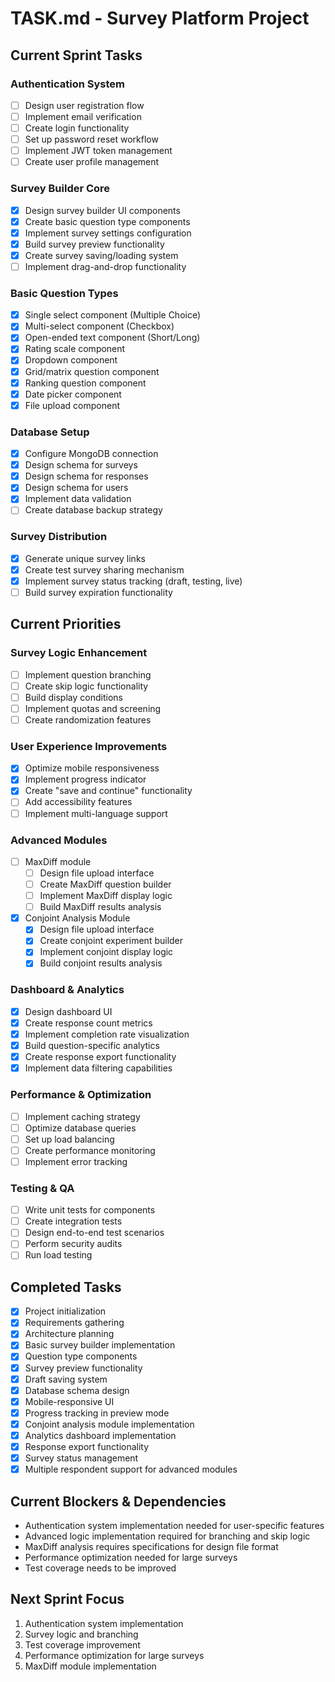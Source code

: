 # TASK.md - Survey Platform Project

## Current Sprint Tasks

### Authentication System
- [ ] Design user registration flow
- [ ] Implement email verification
- [ ] Create login functionality
- [ ] Set up password reset workflow
- [ ] Implement JWT token management
- [ ] Create user profile management

### Survey Builder Core
- [x] Design survey builder UI components
- [x] Create basic question type components
- [x] Implement survey settings configuration
- [x] Build survey preview functionality
- [x] Create survey saving/loading system
- [ ] Implement drag-and-drop functionality

### Basic Question Types
- [x] Single select component (Multiple Choice)
- [x] Multi-select component (Checkbox)
- [x] Open-ended text component (Short/Long)
- [x] Rating scale component
- [x] Dropdown component
- [x] Grid/matrix question component
- [x] Ranking question component
- [x] Date picker component
- [x] File upload component

### Database Setup
- [x] Configure MongoDB connection
- [x] Design schema for surveys
- [x] Design schema for responses
- [x] Design schema for users
- [x] Implement data validation
- [ ] Create database backup strategy

### Survey Distribution
- [x] Generate unique survey links
- [x] Create test survey sharing mechanism
- [x] Implement survey status tracking (draft, testing, live)
- [ ] Build survey expiration functionality

## Current Priorities

### Survey Logic Enhancement
- [ ] Implement question branching
- [ ] Create skip logic functionality
- [ ] Build display conditions
- [ ] Implement quotas and screening
- [ ] Create randomization features

### User Experience Improvements
- [x] Optimize mobile responsiveness
- [x] Implement progress indicator
- [x] Create "save and continue" functionality
- [ ] Add accessibility features
- [ ] Implement multi-language support

### Advanced Modules
- [ ] MaxDiff module
  - [ ] Design file upload interface
  - [ ] Create MaxDiff question builder
  - [ ] Implement MaxDiff display logic
  - [ ] Build MaxDiff results analysis

- [x] Conjoint Analysis Module
  - [x] Design file upload interface
  - [x] Create conjoint experiment builder
  - [x] Implement conjoint display logic
  - [x] Build conjoint results analysis

### Dashboard & Analytics
- [x] Design dashboard UI
- [x] Create response count metrics
- [x] Implement completion rate visualization
- [x] Build question-specific analytics
- [x] Create response export functionality
- [x] Implement data filtering capabilities

### Performance & Optimization
- [ ] Implement caching strategy
- [ ] Optimize database queries
- [ ] Set up load balancing
- [ ] Create performance monitoring
- [ ] Implement error tracking

### Testing & QA
- [ ] Write unit tests for components
- [ ] Create integration tests
- [ ] Design end-to-end test scenarios
- [ ] Perform security audits
- [ ] Run load testing

## Completed Tasks
- [x] Project initialization
- [x] Requirements gathering
- [x] Architecture planning
- [x] Basic survey builder implementation
- [x] Question type components
- [x] Survey preview functionality
- [x] Draft saving system
- [x] Database schema design
- [x] Mobile-responsive UI
- [x] Progress tracking in preview mode
- [x] Conjoint analysis module implementation
- [x] Analytics dashboard implementation
- [x] Response export functionality
- [x] Survey status management
- [x] Multiple respondent support for advanced modules

## Current Blockers & Dependencies
- Authentication system implementation needed for user-specific features
- Advanced logic implementation required for branching and skip logic
- MaxDiff analysis requires specifications for design file format
- Performance optimization needed for large surveys
- Test coverage needs to be improved

## Next Sprint Focus
1. Authentication system implementation
2. Survey logic and branching
3. Test coverage improvement
4. Performance optimization for large surveys
5. MaxDiff module implementation
